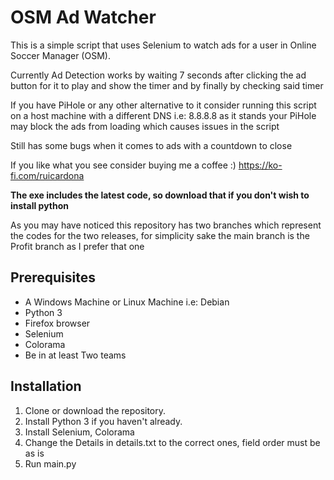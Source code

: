 # OSM Ad Watcher

This is a simple script that uses Selenium to watch ads for a user in Online Soccer Manager (OSM).

Currently Ad Detection works by waiting 7 seconds after clicking the ad button for it to play and show the timer  and by finally by checking said timer

If you have PiHole or any other alternative to it consider running this script on a host machine with a different DNS i.e: 8.8.8.8 as it stands your PiHole may block the ads from loading which causes issues in the script

Still has some bugs when it comes to ads with a countdown to close

If you like what you see consider buying me a coffee :) https://ko-fi.com/ruicardona

**The exe includes the latest code, so download that if you don't wish to install python**

As you may have noticed this repository has two branches which represent the codes for the two releases, for simplicity sake the main branch is the Profit branch as I prefer that one

## Prerequisites

- A Windows Machine or Linux Machine i.e: Debian
- Python 3
- Firefox browser
- Selenium
- Colorama
- Be in at least Two teams

## Installation

1. Clone or download the repository.
2. Install Python 3 if you haven't already.
3. Install Selenium, Colorama
4. Change the Details in details.txt to the correct ones, field order must be as is
5. Run main.py
